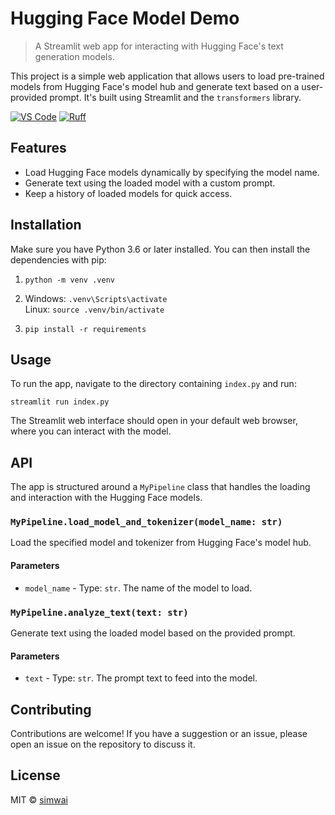 # Hugging Face Model Demo

> A Streamlit web app for interacting with Hugging Face's text generation models.

This project is a simple web application that allows users to load pre-trained models from Hugging Face's model hub and generate text based on a user-provided prompt. It's built using Streamlit and the `transformers` library.

[![VS Code](https://img.shields.io/badge/IDE-VS%20Code-6A0DAD.svg)](https://code.visualstudio.com/)
[![Ruff](https://img.shields.io/endpoint?url=https://raw.githubusercontent.com/astral-sh/ruff/main/assets/badge/v2.json)](https://github.com/astral-sh/ruff)


## Features

- Load Hugging Face models dynamically by specifying the model name.
- Generate text using the loaded model with a custom prompt.
- Keep a history of loaded models for quick access.

## Installation

Make sure you have Python 3.6 or later installed. You can then install the dependencies with pip:

1. `python -m venv .venv`

2. Windows: `.venv\Scripts\activate`<br>
   Linux: `source .venv/bin/activate`

3. `pip install -r requirements`

## Usage

To run the app, navigate to the directory containing `index.py` and run:

`streamlit run index.py`

The Streamlit web interface should open in your default web browser, where you can interact with the model.

## API

The app is structured around a `MyPipeline` class that handles the loading and interaction with the Hugging Face models.

### `MyPipeline.load_model_and_tokenizer(model_name: str)`

Load the specified model and tokenizer from Hugging Face's model hub.

#### Parameters

- `model_name` - Type: `str`. The name of the model to load.

### `MyPipeline.analyze_text(text: str)`

Generate text using the loaded model based on the provided prompt.

#### Parameters

- `text` - Type: `str`. The prompt text to feed into the model.

## Contributing

Contributions are welcome! If you have a suggestion or an issue, please open an issue on the repository to discuss it.

## License

MIT © [simwai](https://simwai.taplink.ws)